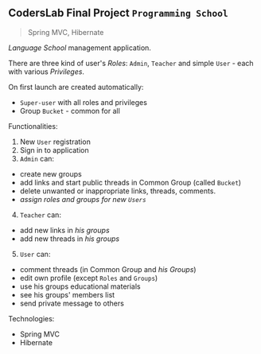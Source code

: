## CodersLab Final Project  `Programming School`
>Spring MVC, Hibernate

*Language School* management application. 

There are three kind of user's *Roles*: `Admin`, `Teacher` and simple `User` - each with various *Privileges*.

On first launch are created automatically:
* `Super-user` with all roles and privileges 
* Group `Bucket` - common for all

Functionalities:
1. New `User` registration
2. Sign in to application
3. `Admin` can:
  * create new groups
  * add links and start public threads in Common Group (called `Bucket`)
  * delete unwanted or inappropriate links, threads, comments.
  * *assign roles and groups for new `Users`*
4. `Teacher` can:
  * add new links in *his groups*
  * add new threads in *his groups*
5. `User` can:
  * comment threads (in Common Group and *his Groups*)
  * edit own profile (except `Roles` and `Groups`)
  * use his groups educational materials
  * see his groups' members list
  * send private message to others

Technologies:
* Spring MVC
* Hibernate 

